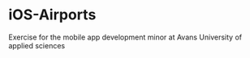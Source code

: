 # iOS-Airports
Exercise for the mobile app development minor at Avans University of applied sciences
